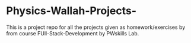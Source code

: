 # Physics-Wallah-Projects-

This is a project repo for all the projects given as homework/exercises by from course FUll-Stack-Development by PWskills Lab.
